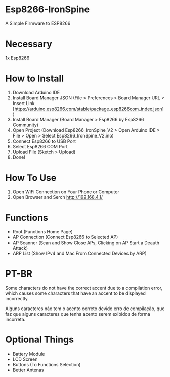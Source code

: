 # Esp8266-IronSpine
A Simple Firmware to ESP8266

# Necessary
1x Esp8266

# How to Install
1. Download Arduino IDE
2. Install Board Manager JSON (File > Preferences > Board Manager URL > Insert Link [https://arduino.esp8266.com/stable/package_esp8266com_index.json])
3. Install Board Manager (Board Manager > Esp8266 by Esp8266 Community)
4. Open Project (Download Esp8266_IronSpine_V2 > Open Arduino IDE > File > Open > Select Esp8266_IronSpine_V2.ino)
5. Connect Esp8266 to USB Port
6. Select Esp8266 COM Port
7. Upload File (Sketch > Upload)
8. Done!

# How To Use
1. Open WiFi Connection on Your Phone or Computer
2. Open Browser and Serch http://192.168.4.1/

# Functions
- Root (Functions Home Page)
- AP Connection (Connect Esp8266 to Selected AP)
- AP Scanner (Scan and Show Close APs, Clicking on AP Start a Deauth Attack)
- ARP List (Show IPv4 and Mac From Connected Devices by ARP)

# PT-BR
Some characters do not have the correct accent due to a compilation error, which causes some characters that have an accent to be displayed incorrectly.<br>

Alguns caracteres não tem o acento correto devido erro de compilação, que faz que alguns caracteres que tenha acento serem exibidos de forma incorreta.

# Optional Things
- Battery Module
- LCD Screen
- Buttons (To Functions Selection)
- Better Antenas
